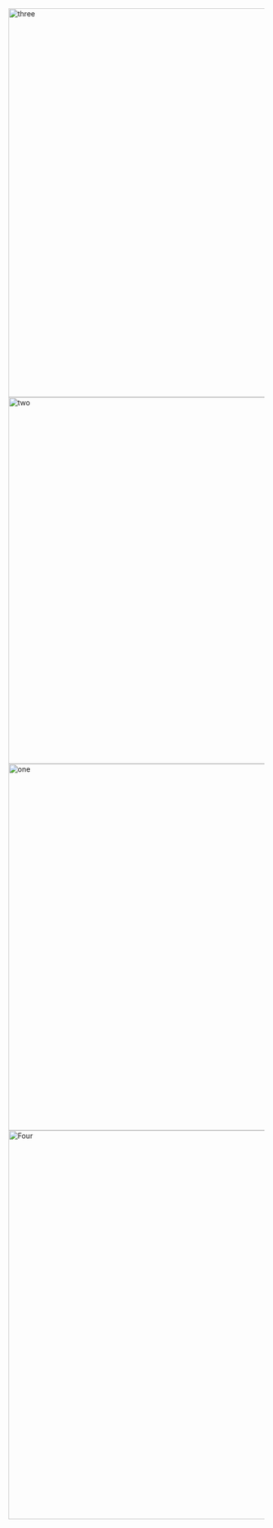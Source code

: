 <img width="766" alt="three" src="https://user-images.githubusercontent.com/49156359/139388151-2c26e90c-3682-4811-ad29-556e25bb2a07.png">
<img width="722" alt="two" src="https://user-images.githubusercontent.com/49156359/139388157-165e53cf-06c8-4694-a274-e509c11bc060.png">
<img width="722" alt="one" src="https://user-images.githubusercontent.com/49156359/139388164-9fb8d50a-c627-4b00-8984-367ba59fd685.png">
<img width="766" alt="Four" src="https://user-images.githubusercontent.com/49156359/139388133-53c46c74-037a-4636-aa67-407946f68b8f.png">
